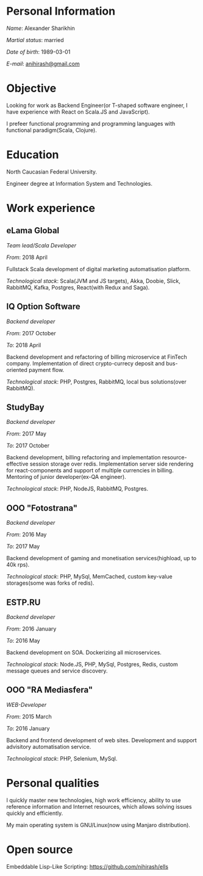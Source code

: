 # Personal Information

*Name*: Alexander Sharikhin

*Martial status*: married

*Date of birth*: 1989-03-01

*E-mail*: anihirash@gmail.com


# Objective

Looking for work as Backend Engineer(or T-shaped software engineer, I have experience with React on Scala.JS and JavaScript). 

I prefeer functional programming and programming languages with functional paradigm(Scala, Clojure). 

# Education

North Caucasian Federal University.

Engineer degree at Information System and Technologies.

# Work experience

## eLama Global

*Team lead/Scala Developer*

*From*: 2018 April 

Fullstack Scala development of digital marketing automatisation platform. 

*Technological stack*: Scala(JVM and JS targets), Akka, Doobie, Slick, RabbitMQ, Kafka, Postgres, React(with Redux and Saga).

## IQ Option Software

*Backend developer*

*From*: 2017 October

*To*: 2018 April

Backend development and refactoring of billing microservice at FinTech company. Implementation of direct crypto-currecy deposit and bus-oriented payment flow. 

*Technological stack*: PHP, Postgres, RabbitMQ, local bus solutions(over RabbitMQ).

## StudyBay

*Backend developer*

*From*: 2017 May

*To*: 2017 October

Backend development, billing refactoring and implementation resource-effective session storage over redis. Implementation server side rendering for react-components and support of multiple currencies in billing. Mentoring of junior developer(ex-QA engineer).

*Technological stack*: PHP, NodeJS, RabbitMQ, Postgres.

## OOO "Fotostrana"

*Backend developer*

*From*: 2016 May

*To*: 2017 May

Backend development of gaming and monetisation services(highload, up to 40k rps).

*Technological stack*: PHP, MySql, MemCached, custom key-value storages(some was forks of redis).

## ESTP.RU

*Backend developer*

*From*: 2016 January

*To*: 2016 May

Backend development on SOA. Dockerizing all microservices.

*Technological stack*: Node.JS, PHP, MySql, Postgres, Redis, custom message queues and service discovery.

## OOO "RA Mediasfera"

*WEB-Developer*

*From*: 2015 March

*To*: 2016 January

Backend and frontend development of web sites. Development and support advisitory automatisation service. 

*Technological stack*: PHP, Selenium, MySql.

# Personal qualities

I quickly master new technologies, high work efficiency, ability to use reference information and Internet resources, which allows solving issues quickly and efficiently.

My main operating system is GNU/Linux(now using Manjaro distribution).

# Open source

Embeddable Lisp-Like Scripting: https://github.com/nihirash/ells

